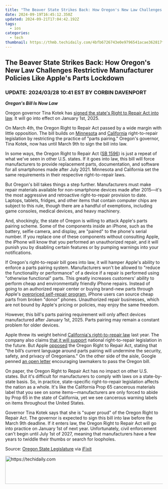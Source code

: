 ```yaml
---
title: "The Beaver State Strikes Back: How Oregon's New Law Challenges Restrictive Manufacturer Policies Like Apple's Parts Lockdown"
date: 2024-09-19T16:45:12.350Z
updated: 2024-09-21T17:04:42.192Z
tags:
  - ios
categories:
  - tech
thumbnail: https://thmb.techidaily.com/4bfb6726743e0e9796541acae362817f2192de4cf7881ce69268badea3558c76.jpg
---
```


## The Beaver State Strikes Back: How Oregon's New Law Challenges Restrictive Manufacturer Policies Like Apple's Parts Lockdown

###  UPDATE: 2024/03/28 10:41 EST BY CORBIN DAVENPORT

**_Oregon's Bill Is Now Law_** 

 Oregon governor Tina Kotek has [signed the state's Right to Repair Act into law](https://techcrunch.com/2024/03/27/oregon-signs-right-to-repair-into-law/). It will go into effect on January 1st, 2025.

 On March 4th, the Oregon Right to Repair Act passed by a wide margin with little opposition. The bill builds on [Minnesota](https://extra-lessons.techidaily.com/updated-chuckles-unleashed-best-sites-for-funny-tones/) and [California](https://facebook-video-footage.techidaily.com/new-2024-approved-best-free-youtube-intro-makers-to-create-awesome-intros/) right-to-repair legislation by restricting the practice of "parts pairing." Oregon's governor, Tina Kotek, now has until March 9th to sign the bill into law.

 In some ways, the Oregon Right to Repair Act ([SB 1596](https://olis.oregonlegislature.gov/liz/2024R1/Measures/Overview/SB1596)) is just a repeat of what we've seen in other U.S. states. If it goes into law, this bill will force manufacturers to provide replacement parts, documentation, and software for all smartphones made after July 2021\. Minnesota and California set the same requirements in their respective right-to-repair laws.

 But Oregon's bill takes things a step further. Manufacturers must make repair materials available for non-smartphone devices made after 2015—it's the most aggressive and retroactive right-to-repair provision to date. Laptops, tablets, fridges, and other items that contain computer chips are subject to this rule, though there are a handful of exemptions, including game consoles, medical devices, and heavy machinery.

 And, shockingly, the state of Oregon is willing to attack Apple's parts pairing scheme. Some of the components inside an iPhone, such as the battery, selfie camera, and display, are "paired" to the phone's serial number. If you replace one of these components without consulting Apple, the iPhone will know that you performed an unauthorized repair, and it will punish you by disabling certain features or by pumping warnings into your notifications.

 If Oregon's right-to-repair bill goes into law, it will hamper Apple's ability to enforce a parts pairing system. Manufacturers won't be allowed to "reduce the functionality or performance" of a device if a repair is performed using "otherwise functional" parts. This greatly increases customers' ability to perform cheap and environmentally friendly iPhone repairs. Instead of going to an authorized repair center or buying brand-new parts through Apple's [overpriced self-repair program](https://howto.techidaily.com/android-safe-mode-how-to-turn-off-safe-mode-on-vivo-y02t-drfone-by-drfone-fix-android-problems-fix-android-problems/), iPhone users can source cheap parts from broken "donor" phones. Unauthorized repair businesses, which are not bound by Apple's pricing or policies, may enjoy the same freedom.

 However, this bill's parts pairing requirement will only affect devices manufactured after January 1st, 2025\. Parts pairing may remain a constant problem for older devices.

 Apple threw its weight behind [California's right-to-repair law](https://extra-lessons.techidaily.com/elevating-android-video-to-a-new-level-time-lapse-excellence/) last year. The company also claims [that it will support](https://visual-screen-recording.techidaily.com/new-ultimate-screen-capture-tool-2021-for-2024/) national right-to-repair legislation in the future. But Apple [opposed](https://oregoncapitalchronicle.com/2024/03/04/right-to-repair-bill-passes-legislature-heads-to-gov-kotek/) the Oregon Right to Repair Act, stating that "the bill’s current language around parts pairing will undermine the security, safety, and privacy of Oregonians." On the other side of the aisle, Google penned [an open letter](https://techcrunch.com/2024/01/11/google-pens-letter-in-support-of-oregon-right-to-repair-legislation/?guccounter=1&guce%5Freferrer=aHR0cHM6Ly93d3cuZ29vZ2xlLmNvbS8&guce%5Freferrer%5Fsig=AQAAALLsbho2noFgVS6GoRgJhzcimxQDQhMx178w6FQlY59pyV1wHjImRG7Tm88Fv4Z4M%5Foc%5FsCgz%5F9g2LupxYltJUSCjCYqwAj6xDExf3hqTZXOybrIYRZcUY9Uhps3U64guq8xU8EENnrP46UcVl-UztrF7%5FzI9uhUwyUNUjZpwqNf) encouraging lawmakers to pass the Oregon bill.

 On paper, the Oregon Right to Repair Act has no impact on other U.S. states. But it's difficult for manufacturers to comply with laws on a state-by-state basis. So, in practice, state-specific right-to-repair legislation affects the nation as a whole. It's like the California Prop 65 cancerous materials label that you see on some items—manufacturers are only forced to abide by Prop 65 in the state of California, yet we see cancerous warning labels on items throughout the United States.

 Governor Tina Kotek says that she is "super proud" of the Oregon Right to Repair Act. The governor is expected to sign this bill into law before the March 9th deadline. If it enters law, the Oregon Right to Repair Act will go into practice on January 1st of next year. Unfortunately, civil enforcement can't begin until July 1st of 2027, meaning that manufacturers have a few years to twiddle their thumbs or search for loopholes.

 Source: [Oregon State Legislature](https://olis.oregonlegislature.gov/liz/2024R1/Measures/Overview/SB1596) via [iFixit](https://www.ifixit.com/News/92144/oregon-just-struck-a-blow-to-parts-pairing-and-won-a-decade-of-repair-support)

<ins class="adsbygoogle"
     style="display:block"
     data-ad-format="autorelaxed"
     data-ad-client="ca-pub-7571918770474297"
     data-ad-slot="1223367746"></ins>

<ins class="adsbygoogle"
     style="display:block"
     data-ad-client="ca-pub-7571918770474297"
     data-ad-slot="8358498916"
     data-ad-format="auto"
     data-full-width-responsive="true"></ins>



<!-- affiliate ads begin -->
<a href="https://aligracehair.sjv.io/c/5597632/1997680/19272" target="_top" id="1997680">
  <img src="//a.impactradius-go.com/display-ad/19272-1997680" border="0" alt="https://techidaily.com" width="728" height="90"/>
</a>
<img height="0" width="0" src="https://aligracehair.sjv.io/i/5597632/1997680/19272" style="position:absolute;visibility:hidden;" border="0" />
<!-- affiliate ads end -->

